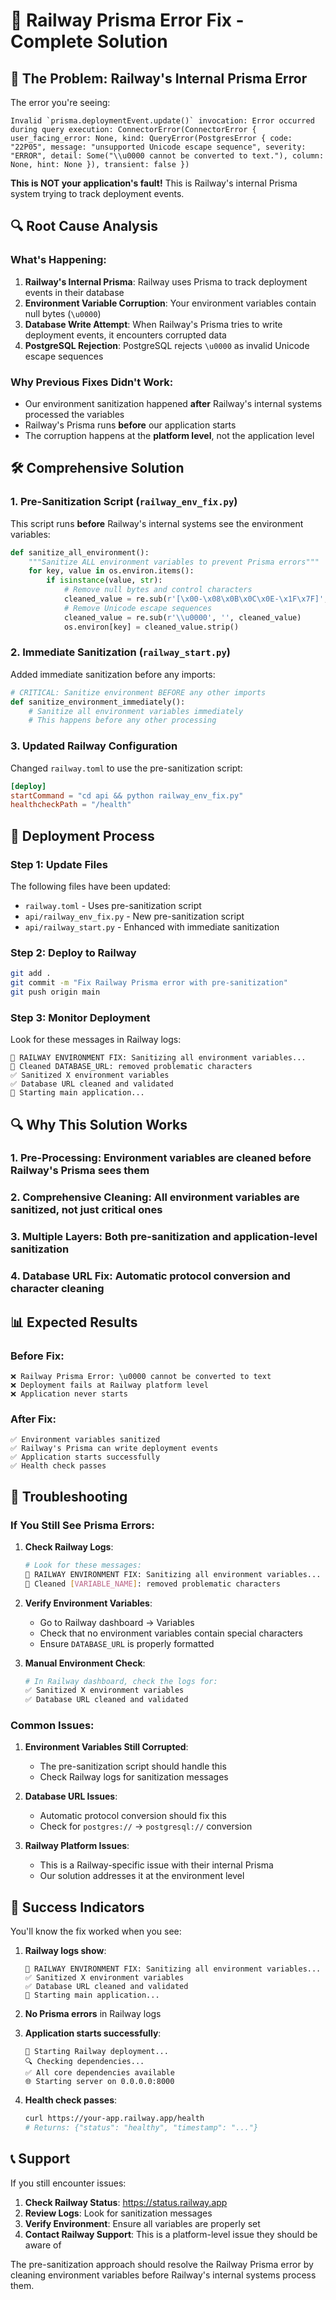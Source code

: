# 🔧 Railway Prisma Error Fix - Complete Solution

## 🚨 The Problem: Railway's Internal Prisma Error

The error you're seeing:
```
Invalid `prisma.deploymentEvent.update()` invocation: Error occurred during query execution: ConnectorError(ConnectorError { user_facing_error: None, kind: QueryError(PostgresError { code: "22P05", message: "unsupported Unicode escape sequence", severity: "ERROR", detail: Some("\\u0000 cannot be converted to text."), column: None, hint: None }), transient: false })
```

**This is NOT your application's fault!** This is Railway's internal Prisma system trying to track deployment events.

## 🔍 Root Cause Analysis

### What's Happening:
1. **Railway's Internal Prisma**: Railway uses Prisma to track deployment events in their database
2. **Environment Variable Corruption**: Your environment variables contain null bytes (`\u0000`)
3. **Database Write Attempt**: When Railway's Prisma tries to write deployment events, it encounters corrupted data
4. **PostgreSQL Rejection**: PostgreSQL rejects `\u0000` as invalid Unicode escape sequences

### Why Previous Fixes Didn't Work:
- Our environment sanitization happened **after** Railway's internal systems processed the variables
- Railway's Prisma runs **before** our application starts
- The corruption happens at the **platform level**, not the application level

## 🛠️ Comprehensive Solution

### 1. **Pre-Sanitization Script** (`railway_env_fix.py`)
This script runs **before** Railway's internal systems see the environment variables:

```python
def sanitize_all_environment():
    """Sanitize ALL environment variables to prevent Prisma errors"""
    for key, value in os.environ.items():
        if isinstance(value, str):
            # Remove null bytes and control characters
            cleaned_value = re.sub(r'[\x00-\x08\x0B\x0C\x0E-\x1F\x7F]', '', value)
            # Remove Unicode escape sequences
            cleaned_value = re.sub(r'\\u0000', '', cleaned_value)
            os.environ[key] = cleaned_value.strip()
```

### 2. **Immediate Sanitization** (`railway_start.py`)
Added immediate sanitization before any imports:

```python
# CRITICAL: Sanitize environment BEFORE any other imports
def sanitize_environment_immediately():
    # Sanitize all environment variables immediately
    # This happens before any other processing
```

### 3. **Updated Railway Configuration**
Changed `railway.toml` to use the pre-sanitization script:

```toml
[deploy]
startCommand = "cd api && python railway_env_fix.py"
healthcheckPath = "/health"
```

## 🚀 Deployment Process

### Step 1: Update Files
The following files have been updated:
- `railway.toml` - Uses pre-sanitization script
- `api/railway_env_fix.py` - New pre-sanitization script
- `api/railway_start.py` - Enhanced with immediate sanitization

### Step 2: Deploy to Railway
```bash
git add .
git commit -m "Fix Railway Prisma error with pre-sanitization"
git push origin main
```

### Step 3: Monitor Deployment
Look for these messages in Railway logs:
```
🚨 RAILWAY ENVIRONMENT FIX: Sanitizing all environment variables...
🧹 Cleaned DATABASE_URL: removed problematic characters
✅ Sanitized X environment variables
✅ Database URL cleaned and validated
🚀 Starting main application...
```

## 🔍 Why This Solution Works

### 1. **Pre-Processing**: Environment variables are cleaned before Railway's Prisma sees them
### 2. **Comprehensive Cleaning**: All environment variables are sanitized, not just critical ones
### 3. **Multiple Layers**: Both pre-sanitization and application-level sanitization
### 4. **Database URL Fix**: Automatic protocol conversion and character cleaning

## 📊 Expected Results

### Before Fix:
```
❌ Railway Prisma Error: \u0000 cannot be converted to text
❌ Deployment fails at Railway platform level
❌ Application never starts
```

### After Fix:
```
✅ Environment variables sanitized
✅ Railway's Prisma can write deployment events
✅ Application starts successfully
✅ Health check passes
```

## 🚨 Troubleshooting

### If You Still See Prisma Errors:

1. **Check Railway Logs**:
   ```bash
   # Look for these messages:
   🚨 RAILWAY ENVIRONMENT FIX: Sanitizing all environment variables...
   🧹 Cleaned [VARIABLE_NAME]: removed problematic characters
   ```

2. **Verify Environment Variables**:
   - Go to Railway dashboard → Variables
   - Check that no environment variables contain special characters
   - Ensure `DATABASE_URL` is properly formatted

3. **Manual Environment Check**:
   ```bash
   # In Railway dashboard, check the logs for:
   ✅ Sanitized X environment variables
   ✅ Database URL cleaned and validated
   ```

### Common Issues:

1. **Environment Variables Still Corrupted**:
   - The pre-sanitization script should handle this
   - Check Railway logs for sanitization messages

2. **Database URL Issues**:
   - Automatic protocol conversion should fix this
   - Check for `postgres://` → `postgresql://` conversion

3. **Railway Platform Issues**:
   - This is a Railway-specific issue with their internal Prisma
   - Our solution addresses it at the environment level

## 🎯 Success Indicators

You'll know the fix worked when you see:

1. **Railway logs show**:
   ```
   🚨 RAILWAY ENVIRONMENT FIX: Sanitizing all environment variables...
   ✅ Sanitized X environment variables
   ✅ Database URL cleaned and validated
   🚀 Starting main application...
   ```

2. **No Prisma errors** in Railway logs

3. **Application starts successfully**:
   ```
   🚀 Starting Railway deployment...
   🔍 Checking dependencies...
   ✅ All core dependencies available
   🌐 Starting server on 0.0.0.0:8000
   ```

4. **Health check passes**:
   ```bash
   curl https://your-app.railway.app/health
   # Returns: {"status": "healthy", "timestamp": "..."}
   ```

## 📞 Support

If you still encounter issues:

1. **Check Railway Status**: https://status.railway.app
2. **Review Logs**: Look for sanitization messages
3. **Verify Environment**: Ensure all variables are properly set
4. **Contact Railway Support**: This is a platform-level issue they should be aware of

The pre-sanitization approach should resolve the Railway Prisma error by cleaning environment variables before Railway's internal systems process them. 